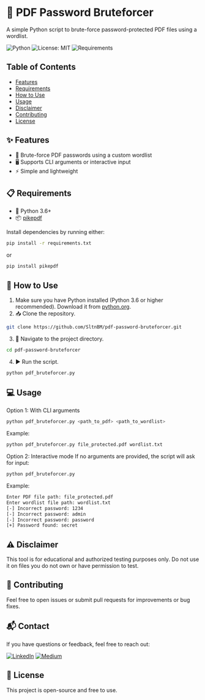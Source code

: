 # 🔐 PDF Password Bruteforcer
A simple Python script to brute-force password-protected PDF files using a wordlist.  

![Python](https://img.shields.io/badge/Python-3.6%2B-blue.svg)
![License: MIT](https://img.shields.io/badge/License-MIT-yellow.svg)
![Requirements](https://img.shields.io/badge/requirements.txt-up%20to%20date-brightgreen)

## Table of Contents
- [Features](#✨-features)
- [Requirements](#📋-requirements)
- [How to Use](#🚀-how-to-use)
- [Usage](#💻-usage)
- [Disclaimer](#⚠️-disclaimer)
- [Contributing](#🤝-contributing)
- [License](#📜-license)

## ✨ Features
- 🔑 Brute-force PDF passwords using a custom wordlist
- 🖥️ Supports CLI arguments or interactive input
- ⚡ Simple and lightweight

## 📋 Requirements
- 🐍 Python 3.6+
- 📦 [pikepdf](https://pypi.org/project/pikepdf/)

Install dependencies  by running either:
```bash
pip install -r requirements.txt
```

or

```bash
pip install pikepdf
```

## 🚀 How to Use
1. Make sure you have Python installed (Python 3.6 or higher recommended). Download it from [python.org](https://www.python.org/downloads/).  
2. 📥 Clone the repository.
```bash
git clone https://github.com/SltnBM/pdf-password-bruteforcer.git
```
3. 📂 Navigate to the project directory.
```bash
cd pdf-password-bruteforcer
```
4. ▶️ Run the script.
```bash
python pdf_bruteforcer.py
```

## 💻 Usage
Option 1: With CLI arguments
```bash
python pdf_bruteforcer.py <path_to_pdf> <path_to_wordlist>
```
Example:
```bash
python pdf_bruteforcer.py file_protected.pdf wordlist.txt
```

Option 2: Interactive mode
If no arguments are provided, the script will ask for input:
```bash
python pdf_bruteforcer.py
```
Example:
```bash
Enter PDF file path: file_protected.pdf
Enter wordlist file path: wordlist.txt
[-] Incorrect password: 1234
[-] Incorrect password: admin
[-] Incorrect password: password
[+] Password found: secret
```

## ⚠️ Disclaimer
This tool is for educational and authorized testing purposes only.
Do not use it on files you do not own or have permission to test.

## 🤝 Contributing
Feel free to open issues or submit pull requests for improvements or bug fixes.

## 📬 Contact
If you have questions or feedback, feel free to reach out:

[![LinkedIn](https://img.shields.io/badge/LinkedIn-Sultan%20Badra-blue?logo=linkedin&logoColor=white&style=flat-square)](https://www.linkedin.com/in/sultan-badra) [![Medium](https://img.shields.io/badge/Medium-@SltnBM-black?logo=medium&logoColor=white&style=flat-square)](https://medium.com/@SltnBM)

## 📜 License
This project is open-source and free to use.